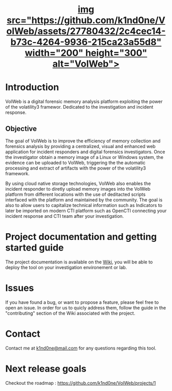 <h1 align="center">
  <a href="www.forensicxlab.com">img src="https://github.com/k1nd0ne/VolWeb/assets/27780432/2c4cec14-b73c-4264-9936-215ca23a55d8" width="200" height="300" alt="VolWeb"></a>
</h1>

# Introduction

VolWeb is a digital forensic memory analysis platform exploiting the power of the volatility3 framewor. Dedicated to the investigation and incident response.

## Objective

The goal of VolWeb is to improve the efficiency of memory collection and forensics analysis by providing a centralized, visual and enhanced web application for incident responders and digital forensics investigators.
Once the investigator obtain a memory image of a Linux or Windows system, the evidence can be uploaded to VolWeb, triggering the the automatic processing and extract of artifacts with the power of the volatility3 framework. 

By using cloud native storage technologies, VolWeb also enables the incident responder to diretly upload memory images into the VolWeb platform from different locations with the use of deditacted scripts interfaced with the platform and maintained by the community. The goal is also to allow users to capitalize technical information such as Indicators to later be imported on modern CTI platform such as OpenCTI connecting your incident response and CTI team after your investigation.


# Project documentation and getting started guide 

The project documentation is available on the <a href="https://github.com/k1nd0ne/VolWeb/wiki/">Wiki</a>, you will be able to deploy the tool on your investigation environement or lab.

# Issues

If you have found a bug, or want to propose a feature, please feel free to open an issue. In order for us to quicly address them, follow the guide in the "contributing" section of the Wiki associated with the project.

# Contact 

Contact me at k1nd0ne@mail.com for any questions regarding this tool.


# Next release goals 

Checkout the roadmap : https://github.com/k1nd0ne/VolWeb/projects/1
